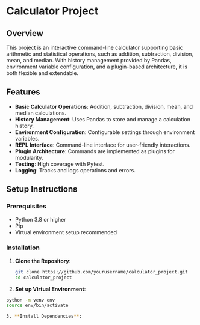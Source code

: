 # Calculator Project

## Overview

This project is an interactive command-line calculator supporting basic arithmetic and statistical operations, such as addition, subtraction, division, mean, and median. With history management provided by Pandas, environment variable configuration, and a plugin-based architecture, it is both flexible and extendable.

## Features

- **Basic Calculator Operations**: Addition, subtraction, division, mean, and median calculations.
- **History Management**: Uses Pandas to store and manage a calculation history.
- **Environment Configuration**: Configurable settings through environment variables.
- **REPL Interface**: Command-line interface for user-friendly interactions.
- **Plugin Architecture**: Commands are implemented as plugins for modularity.
- **Testing**: High coverage with Pytest.
- **Logging**: Tracks and logs operations and errors.

## Setup Instructions

### Prerequisites

- Python 3.8 or higher
- Pip
- Virtual environment setup recommended

### Installation

1. **Clone the Repository**:
   ```bash
   git clone https://github.com/yourusername/calculator_project.git
   cd calculator_project

2. **Set up Virtual Environment**:
```bash
python -m venv env
source env/bin/activate  

3. **Install Dependencies**:


